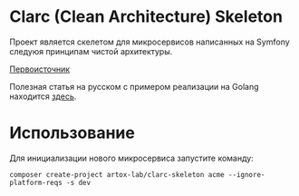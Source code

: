 # Clarc (Clean Architecture) Skeleton
Проект является скелетом для микросервисов написанных на Symfony следуюя принципам чистой архитектуры.

[Первоисточник](https://blog.cleancoder.com/uncle-bob/2012/08/13/the-clean-architecture.html)

Полезная статья на русском с примером реализации на Golang находится [здесь](https://habr.com/ru/post/269589/).

# Использование
Для инициализации нового микросервиса запустите команду:
```
composer create-project artox-lab/clarc-skeleton acme --ignore-platform-reqs -s dev
```
